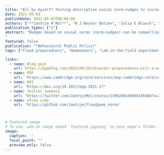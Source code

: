 ```yaml
---
title: "All by myself? Testing descriptive social norm-nudges to increase flood preparedness among homeowners"
date: 2021-05-03
publishDate: 2021-05-03T08:00:00
authors: ["**Jantsje M Mol**", "W J Wouter Botzen", "Julia E Blasch", "Elissa C Kranzler", "Howard C Kunreuther"]
publication_types: ["2"]
abstract: "Nudges based on social norms (norm-nudges) can be compelling behavioral interventions compared to traditional interventions such as taxes and regulations, but they do not work in all circumstances. We tested two empirical norm-nudge frames in an online experiment on taking measures for flood preparedness with large samples of homeowners (N = 1805) in two European countries, to evaluate the possible interactions between norm-nudge effectiveness, individual characteristics and intercultural differences. We contrasted these norm-nudge treatments with a control and norm focusing treatment by asking respondents to express their beliefs about what other respondents would do before making a decision relevant to their own payoff. We find no evidence of a treatment effect, suggesting that our social norm-nudges do not affect flood preparedness in the context of a flood risk investment game.
"
featured: false
publication: "*Behavioural Public Policy*"
tags: ["Flood preparedness", "Homeowners", "Lab-in-the-field experiment", "Norm-nudges", "Social information", "Social norms"]

links:
  - name: Blog post
    url: https://bppblog.com/2023/09/28/disaster-preparedness-will-a-norm-nudge-sink-or-swim/
  - name: PDF
    url: 'https://www.cambridge.org/core/services/aop-cambridge-core/content/view/7A2C471B6882EED4AFE113AB8B4FC4AC/S2398063X21000178a.pdf/all-by-myself-testing-descriptive-social-norm-nudges-to-increase-flood-preparedness-among-homeowners.pdf'  
  - name: DOI
    url: "https://doi.org/10.1017/bpp.2021.17"
  - name: Twitter summary
    url: "https://twitter.com/JantsjeMol/status/1390286540694335488?s=20&t=FG1kahJ5JJiTiaLj8JSPpQ"
  - name: oTree code
    url: 'https://github.com/jantsje/floodgame_norms'



# Featured image
# To use, add an image named `featured.jpg/png` to your page's folder. 
image:
  caption: ''
  focal_point: ""
  preview_only: false
---
```


